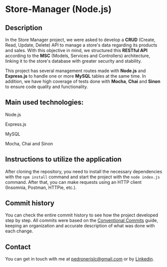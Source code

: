 # Store-Manager (Node.js)

## Description
In the Store Manager project, we were asked to develop a **CRUD** (Create, Read, Update, Delete) API to manage a store's data regarding its products and sales. With this objective in mind, we structured this **RESTful API** according to the **MSC** (Models, Services and Controllers) architecture, linking it to the store's database with greater security and stability.

This project has several management routes made with **Node.js** and **Express.js** to handle one or more **MySQL** tables at the same time. In addition, we have high coverage of tests done with **Mocha**, **Chai** and **Sinon** to ensure code quality and functionality.

## Main used technologies:
Node.js

Express.js

MySQL

Mocha, Chai and Sinon

## Instructions to utilize the application
After cloning the repository, you need to install the necessary dependencies with the `npm install` command and start the project with the `node index.js` command. After that, you can make requests using an HTTP client (Insomnia, Postman, HTTPie, etc.).

## Commit history
You can check the entire commit history to see how the project developed step by step. All commits were based on the [Conventional Commits](https://www.conventionalcommits.org/en/v1.0.0/) guide, keeping an organization and accurate description of what was done with each change.

## Contact
You can get in touch with me at pedronerislc@gmail.com or by <a href="https://www.linkedin.com/in/pedro-nl-caldas/">Linkedin</a>.
